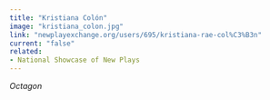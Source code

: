 ```yaml
---
title: "Kristiana Colón"
image: "kristiana_colon.jpg"
link: "newplayexchange.org/users/695/kristiana-rae-col%C3%B3n"
current: "false"
related:
- National Showcase of New Plays
---
```


*Octagon*
